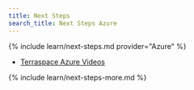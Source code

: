 ```yaml
---
title: Next Steps
search_title: Next Steps Azure
---
```


{% include learn/next-steps.md provider="Azure" %}
* [Terraspace Azure Videos](https://learn.boltops.com/courses/terraspace-azure/lessons/terraspace-getting-started-with-azure-cloud)

{% include learn/next-steps-more.md %}

